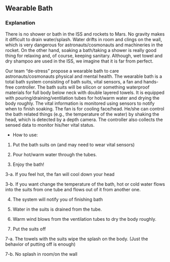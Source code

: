 ## Wearable Bath

### Explanation

There is no shower or bath in the ISS and rockets to Mars. No gravity makes it difficult to drain water/splash. Water drifts in room and clings on the wall, which is very dangerous for astronauts/cosmonauts and machineries in the rocket. On the other hand, soaking a bath/taking a shower is really good thing for relaxing and, of course, keeping sanitary. Although, wet towel and dry shampoo are used in the ISS, we imagine that it is far from perfect.

Our team “de-stress” propose a wearable bath to care astronauts/cosmonauts physical and mental health. The wearable bath is a total bath system consisting of bath suits, vital sensors, a fan and hands-free controller. The bath suits will be silicon or something waterproof materials for full body below neck with double layered towels. It is equipped with pouring/draining/ventilation tubes for hot/warm water and drying the body roughly. The vital information is monitored using sensors to notify when to finish soaking. The fan is for cooling face/head. He/she can control the bath related things (e.g., the temperature of the water) by shaking the head, which is detected by a depth camera. The controller also collects the sensed data to monitor his/her vital status.

* How to use:

1. Put the bath suits on (and may need to wear vital sensors)

2. Pour hot/warm water through the tubes.

3. Enjoy the bath!

3-a. If you feel hot, the fan will cool down your head

3-b. If you want change the temperature of the bath, hot or cold water flows into the suits from one tube and flows out of it from another one.

4. The system will notify you of finishing bath

5. Water in the suits is drained from the tube.

6. Warm wind blows from the ventilation tubes to dry the body roughly.

7. Put the suits off

7-a. The towels with the suits wipe the splash on the body. (Just the behavior of putting off is enough)

7-b. No splash in room/on the wall
